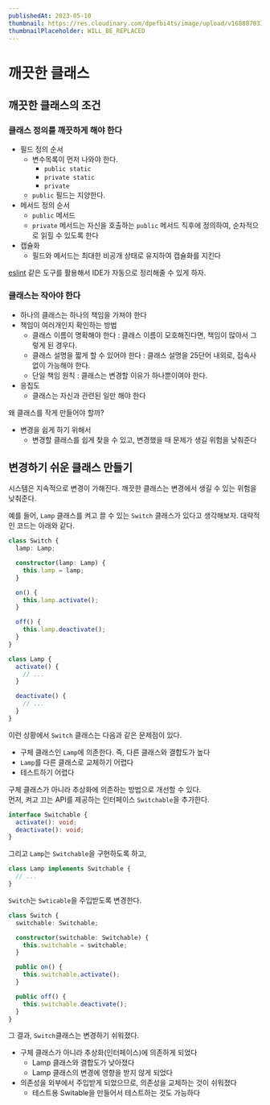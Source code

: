 ```yaml
---
publishedAt: 2023-05-10
thumbnail: https://res.cloudinary.com/dpefbi4ts/image/upload/v1688878315/thumb/sample.png
thumbnailPlaceholder: WILL_BE_REPLACED
---
```


# 깨끗한 클래스

## 깨끗한 클래스의 조건

### 클래스 정의를 깨끗하게 해야 한다

- 필드 정의 순서
  - 변수목록이 먼저 나와야 한다.
    - `public static`
    - `private static`
    - `private`
  - `public` 필드는 지양한다.
- 메서드 정의 순서
  - `public` 메서드
  - `private` 메서드는 자신을 호출하는 `public` 메서드 직후에 정의하여, 순차적으로 읽힐 수 있도록 한다
- 캡슐화
  - 필드와 메서드는 최대한 비공개 상태로 유지하여 캡슐화를 지킨다

[eslint](https://typescript-eslint.io/rules/member-ordering/) 같은 도구를 활용해서 IDE가 자동으로 정리해줄 수 있게 하자.

### 클래스는 작아야 한다

- 하나의 클래스는 하나의 책임을 가져야 한다
- 책임이 여러개인지 확인하는 방법
  - 클래스 이름이 명확해야 한다 : 클래스 이름이 모호해진다면, 책임이 많아서 그렇게 된 경우다.
  - 클래스 설명을 짧게 할 수 있어야 한다 : 클래스 설명을 25단어 내외로, 접속사 없이 가능해야 한다.
  - 단일 책임 원칙 : 클래스는 변경할 이유가 하나뿐이여야 한다.
- 응집도
  - 클래스는 자신과 관련된 일만 해야 한다

왜 클래스를 작게 만들어야 할까?
- 변경을 쉽게 하기 위해서
  - 변경할 클래스를 쉽게 찾을 수 있고, 변경했을 때 문제가 생길 위험을 낮춰준다

## 변경하기 쉬운 클래스 만들기

시스템은 지속적으로 변경이 가해진다. 깨끗한 클래스는 변경에서 생길 수 있는 위험을 낮춰준다.

예를 들어, `Lamp` 클래스를 켜고 끌 수 있는 `Switch` 클래스가 있다고 생각해보자. 대략적인 코드는 아래와 같다.

```ts
class Switch {
  lamp: Lamp;

  constructor(lamp: Lamp) {
    this.lamp = lamp;
  }

  on() {
    this.lamp.activate();
  }

  off() {
    this.lamp.deactivate();
  }
}

class Lamp {
  activate() { 
    // ...
  }

  deactivate() {
    // ...
  }
}
```

이런 상황에서 `Switch` 클래스는 다음과 같은 문제점이 있다.

- 구체 클래스인 `Lamp`에 의존한다. 즉, 다른 클래스와 결합도가 높다
- `Lamp`를 다른 클래스로 교체하기 어렵다
- 테스트하기 어렵다

구체 클래스가 아니라 추상화에 의존하는 방법으로 개선할 수 있다. 
<br>
먼저, 켜고 끄는 API를 제공하는 인터페이스 `Switchable`을 추가한다.

```ts
interface Switchable {
  activate(): void;
  deactivate(): void;
}
```

그리고 `Lamp`는 `Switchable`을 구현하도록 하고,

```ts
class Lamp implements Switchable {
  // ...
}
```

`Switch`는 `Swticable`을 주입받도록 변경한다.

```ts
class Switch {
  switchable: Switchable;

  constructor(switchable: Switchable) {
    this.switchable = switchable;
  }

  public on() {
    this.switchable.activate();
  }

  public off() {
    this.switchable.deactivate();
  }
}
```

그 결과, `Switch`클래스는 변경하기 쉬워졌다.
- 구체 클래스가 아니라 추상화(인터페이스)에 의존하게 되었다
  - Lamp 클래스와 결합도가 낮아졌다
  - Lamp 클래스의 변경에 영향을 받지 않게 되었다
- 의존성을 외부에서 주입받게 되었으므로, 의존성을 교체하는 것이 쉬워졌다
  - 테스트용 Switable을 만들어서 테스트하는 것도 가능하다


